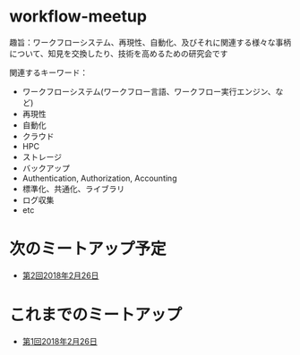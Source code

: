 # workflow-meetup

趣旨：ワークフローシステム、再現性、自動化、及びそれに関連する様々な事柄について、知見を交換したり、技術を高めるための研究会です

関連するキーワード：
* ワークフローシステム(ワークフロー言語、ワークフロー実行エンジン、など)
* 再現性
* 自動化
* クラウド
* HPC
* ストレージ
* バックアップ
* Authentication, Authorization, Accounting
* 標準化、共通化、ライブラリ
* ログ収集
* etc


# 次のミートアップ予定

* [第2回2018年2月26日](https://github.com/manabuishii/workflow-meetup/wiki/20180329)

# これまでのミートアップ

* [第1回2018年2月26日](https://github.com/manabuishii/workflow-meetup/wiki/20180226)
